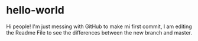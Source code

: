 # hello-world

Hi people!
I'm just messing with GitHub to make mi first commit, I am editing the Readme File to see the differences between the new branch and master.
